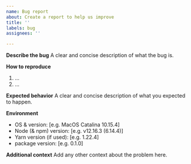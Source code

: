 ```yaml
---
name: Bug report
about: Create a report to help us improve
title: ''
labels: bug
assignees: ''

---
```


**Describe the bug**
A clear and concise description of what the bug is.

**How to reproduce**
1. ...
2. ...

**Expected behavior**
A clear and concise description of what you expected to happen.

**Environment**
 - OS & version: [e.g. MacOS Catalina 10.15.4]
 - Node (& npm) version: [e.g. v12.16.3 (6.14.4)]
 - Yarn version (if used): [e.g. 1.22.4]
 - package version: [e.g. 0.1.0]

**Additional context**
Add any other context about the problem here.
